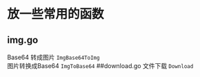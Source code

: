 # 放一些常用的函数
## img.go
Base64 转成图片 `ImgBase64ToImg`  
图片转换成Base64 `ImgToBase64` 
##download.go 
文件下载 `Download`